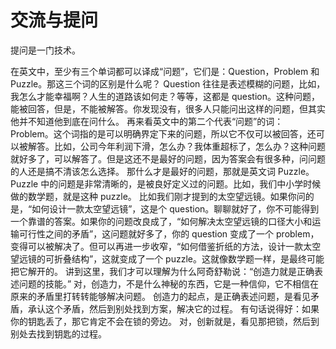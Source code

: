 # 交流与提问

提问是一门技术。

在英文中，至少有三个单词都可以译成“问题”，它们是：Question，Problem 和 Puzzle。那这三个词的区别是什么呢？
Question 往往是表述模糊的问题，比如，我怎么才能幸福啊？人生的道路该如何走？等等，这都是 question。这种问题，能被回答，但是，不能被解答。你发现没有，很多人只能问出这样的问题，但其实他并不知道他到底在问什么。
再来看英文中的第二个代表“问题”的词：Problem。这个词指的是可以明确界定下来的问题，所以它不仅可以被回答，还可以被解答。比如，公司今年利润下滑，怎么办？我体重超标了，怎么办？这种问题就好多了，可以解答了。但是这还不是最好的问题，因为答案会有很多种，问问题的人还是搞不清该怎么选择。
那什么才是最好的问题，那就是英文词 Puzzle。Puzzle 中的问题是非常清晰的，是被良好定义过的问题。比如，我们中小学时候做的数学题，就是这种 puzzle。
比如我们刚才提到的太空望远镜。如果你问的是，“如何设计一款太空望远镜”，这是个 question。聊聊就好了，你不可能得到一个靠谱的答案。如果你的问题改良成了，“如何解决太空望远镜的口径大小和运输可行性之间的矛盾”，这问题就好多了，你的 question 变成了一个 problem，变得可以被解决了。但可以再进一步收窄，“如何借鉴折纸的方法，设计一款太空望远镜的可折叠结构”，这就变成了一个 puzzle。这就像数学题一样，是最终可能把它解开的。
讲到这里，我们才可以理解为什么阿奇舒勒说：“创造力就是正确表述问题的技能。”
对，创造力，不是什么神秘的东西，它是一种信仰，它不相信在原来的矛盾里打转转能够解决问题。
创造力的起点，是正确表述问题，是看见矛盾，承认这个矛盾，然后到别处找到方案，解决它的过程。
有句话说得好：如果你的钥匙丢了，那它肯定不会在锁的旁边。
对，创新就是，看见那把锁，然后到别处去找到钥匙的过程。
